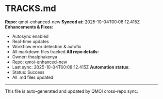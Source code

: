 # TRACKS.md

**Repo:** qmoi-enhanced-new
**Synced at:** 2025-10-04T00:08:12.415Z
**Enhancements & Fixes:**
- Autosync enabled
- Real-time updates
- Workflow error detection & autofix
- All markdown files tracked
**All repo details:**
- Owner: thealphakenya
- Repo: qmoi-enhanced-new
- Last sync: 2025-10-04T00:08:12.415Z
**Automation status:**
- Status: Success
- All .md files updated
---
This file is auto-generated and updated by QMOI cross-repo sync.
